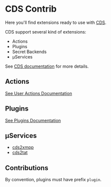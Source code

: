 # CDS Contrib

Here you'll find extensions ready to use with [CDS](https://github.com/ovh/cds).

CDS support several kind of extensions:

- Actions
- Plugins
- Secret Backends
- µServices

See [CDS documentation](https://github.com/ovh/cds) for more details.

## Actions

[See User Actions Documentation](https://ovh.github.io/cds/workflows/pipelines/pipelines.actions/)

## Plugins

[See Plugins Documentation](https://ovh.github.io/cds/workflows/pipelines/pipelines.actions.user-actions/)

## µServices

- [cds2xmpp](https://github.com/ovh/cds/tree/master/contrib/uservices/cds2xmpp)
- [cds2tat](https://github.com/ovh/cds/tree/master/contrib/uservices/cds2tat)

## Contributions

By convention, plugins must have prefix `plugin`.
